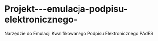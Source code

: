 # Projekt---emulacja-podpisu-elektronicznego-
Narzędzie do Emulacji Kwalifikowanego Podpisu Elektronicznego PAdES
